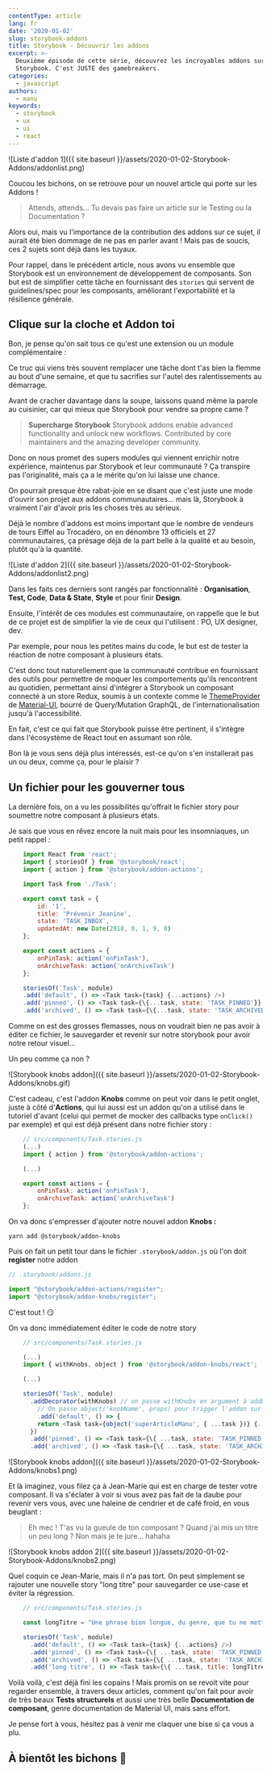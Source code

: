 ```yaml
---
contentType: article
lang: fr
date: '2020-01-02'
slug: storybook-addons
title: Storybook - Découvrir les addons
excerpt: >-
  Deuxième épisode de cette série, découvrez les incroyables addons sur
  Storybook. C'est JUSTE des gamebreakers.
categories:
  - javascript
authors:
  - manu
keywords:
  - storybook
  - ux
  - ui
  - react
---
```


![Liste d'addon 1]({{ site.baseurl }}/assets/2020-01-02-Storybook-Addons/addonlist.png)

Coucou les bichons, on se retrouve pour un nouvel article qui porte sur les Addons !

> Attends, attends... Tu devais pas faire un article sur le Testing ou la Documentation ?

Alors oui, mais vu l'importance de la contribution des addons sur ce sujet, il aurait été bien dommage de ne pas en parler avant ! Mais pas de soucis, ces 2 sujets sont déjà dans les tuyaux.

Pour rappel, dans le précédent article, nous avons vu ensemble que Storybook est un environnement de développement de composants. Son but est de simplifier cette tâche en fournissant des `stories` qui servent de guidelines/spec pour les composants, améliorant l'exportabilité et la résilience générale.

## Clique sur la cloche et Addon toi

Bon, je pense qu'on sait tous ce qu'est une extension ou un module complémentaire :

Ce truc qui viens très souvent remplacer une tâche dont t'as bien la flemme au bout d'une semaine, et que tu sacrifies sur l'autel des ralentissements au démarrage.

Avant de cracher davantage dans la soupe, laissons quand même la parole au cuisinier, car qui mieux que Storybook pour vendre sa propre came ?

> **Supercharge Storybook**
> Storybook addons enable advanced functionality and unlock new workflows. Contributed by core maintainers and the amazing developer community.

Donc on nous promet des supers modules qui viennent enrichir notre expérience, maintenus par Storybook et leur communauté ? Ça transpire pas l'originalité, mais ça a le mérite qu'on lui laisse une chance.

On pourrait presque être rabat-joie en se disant que c'est juste une mode d'ouvrir son projet aux addons communautaires... mais là, Storybook à vraiment l'air d'avoir pris les choses très au sérieux.

Déjà le nombre d'addons est moins important que le nombre de vendeurs de tours Eiffel au Trocadéro, on en dénombre 13 officiels et 27 communautaires, ça présage déjà de la part belle à la qualité et au besoin, plutôt qu'à la quantité.

![Liste d'addon 2]({{ site.baseurl }}/assets/2020-01-02-Storybook-Addons/addonlist2.png)

Dans les faits ces derniers sont rangés par fonctionnalité : **Organisation**, **Test, Code**, **Data & State**, **Style** et pour finir **Design**.

Ensuite, l'intérêt de ces modules est communautaire, on rappelle que le but de ce projet est de simplifier la vie de ceux qui l'utilisent : PO, UX designer, dev.

Par exemple, pour nous les petites mains du code, le but est de tester la réaction de notre composant à plusieurs états.

C'est donc tout naturellement que la communauté contribue en fournissant des outils pour permettre de moquer les comportements qu'ils rencontrent au quotidien, permettant ainsi d'intégrer à Storybook un composant connecté à un store Redux, soumis à un contexte comme le [ThemeProvider](https://www.styled-components.com/docs/advanced) de [Material-UI](https://material-ui.com/customization/theming/), bourré de Query/Mutation GraphQL, de l'internationalisation jusqu'à l'accessibilité.

En fait, c'est ce qui fait que Storybook puisse être pertinent, il s'intègre dans l'écosystème de React tout en assumant son rôle.

Bon là je vous sens déjà plus intéressés, est-ce qu'on s'en installerait pas un ou deux, comme ça, pour le plaisir ?

## Un fichier pour les gouverner tous

La dernière fois, on a vu les possibilités qu'offrait le fichier story pour soumettre notre composant à plusieurs états.

Je sais que vous en rêvez encore la nuit mais pour les insomniaques, un petit rappel :

```javascript
    import React from 'react';
    import { storiesOf } from '@storybook/react';
    import { action } from '@storybook/addon-actions';

    import Task from './Task';

    export const task = {
        id: '1',
        title: 'Prévenir Jeanine',
        state: 'TASK_INBOX',
        updatedAt: new Date(2018, 0, 1, 9, 0)
    };

    export const actions = {
        onPinTask: action('onPinTask'),
        onArchiveTask: action('onArchiveTask')
    };

    storiesOf('Task', module)
    .add('default', () => <Task task={task} {...actions} />)
    .add('pinned', () => <Task task={\{...task, state: 'TASK_PINNED'}} {...actions} />)
    .add('archived', () => <Task task={\{...task, state: 'TASK_ARCHIVED'}} {...actions} />);
```

Comme on est des grosses flemasses, nous on voudrait bien ne pas avoir à éditer ce fichier, le sauvegarder et revenir sur notre storybook pour avoir notre retour visuel...

Un peu comme ça non ?

![Storybook knobs addon]({{ site.baseurl }}/assets/2020-01-02-Storybook-Addons/knobs.gif)

C'est cadeau, c'est l'addon **Knobs** comme on peut voir dans le petit onglet, juste à côté d'**Actions**, qui lui aussi est un addon qu'on a utilisé dans le tutoriel d'avant (celui qui permet de mocker des callbacks type `onClick()` par exemple) et qui est déjà présent dans notre fichier story :

```javascript
    // src/components/Task.stories.js
    (...)
    import { action } from '@storybook/addon-actions';

    (...)

    export const actions = {
        onPinTask: action('onPinTask'),
        onArchiveTask: action('onArchiveTask')
    };
```

On va donc s'empresser d'ajouter notre nouvel addon **Knobs :**

`yarn add @storybook/addon-knobs`

Puis on fait un petit tour dans le fichier `.storybook/addon.js` où l'on doit **register** notre addon

```javascript
// .storybook/addons.js

import "@storybook/addon-actions/register";
import "@storybook/addon-knobs/register";
```

C'est tout ! 😏

On va donc immédiatement éditer le code de notre story

```javascript
    // src/components/Task.stories.js

    (...)
    import { withKnobs, object } from '@storybook/addon-knobs/react';

    (...)

    storiesOf('Task', module)
      .addDecorator(withKnobs) // on passe withKnobs en argument à addDecorator()
    	// On passe object('knobName', props) pour trigger l'addon sur l'UI Storybook
    	.add('default', () => {
        return <Task task={object('superArticleManu', { ...task })} {...actions} />;
      })
      .add('pinned', () => <Task task={\{ ...task, state: 'TASK_PINNED' }} {...actions} />)
      .add('archived', () => <Task task={\{ ...task, state: 'TASK_ARCHIVED' }} {...actions} />);
```

![Storybook knobs addon]({{ site.baseurl }}/assets/2020-01-02-Storybook-Addons/knobs1.png)

Et là imaginez, vous filez ça à Jean-Marie qui est en charge de tester votre composant. Il va s'éclater à voir si vous avez pas fait de la daube pour revenir vers vous, avec une haleine de cendrier et de café froid, en vous beuglant :

> Eh mec ! T'as vu la gueule de ton composant ? Quand j'ai mis un titre un peu long ? Non mais je te jure... hahaha

![Storybook knobs addon 2]({{ site.baseurl }}/assets/2020-01-02-Storybook-Addons/knobs2.png)

Quel coquin ce Jean-Marie, mais il n'a pas tort. On peut simplement se rajouter une nouvelle story "long titre" pour sauvegarder ce use-case et éviter la régression.

```javascript
    // src/components/Task.stories.js

    const longTitre = "Une phrase bien longue, du genre, que tu ne mettras jamais dans une tâche à faire, mais là Charles-Edouard il tiens un truc t'inquiète"

    storiesOf('Task', module)
      .add('default', () => <Task task={task} {...actions} />)
      .add('pinned', () => <Task task={\{ ...task, state: 'TASK_PINNED' }} {...actions} />)
      .add('archived', () => <Task task={\{ ...task, state: 'TASK_ARCHIVED' }} {...actions} />)
      .add('long titre', () => <Task task={\{ ...task, title: longTitre }} {...actions} />);
```

Voilà voilà, c'est déjà fini les copains ! Mais promis on se revoit vite pour regarder ensemble, à travers deux articles, comment qu'on fait pour avoir de très beaux **Tests structurels** et aussi une très belle **Documentation de composant**, genre documentation de Material UI, mais sans effort.

Je pense fort à vous, hésitez pas à venir me claquer une bise si ça vous a plu.

## À bientôt les bichons 👋
